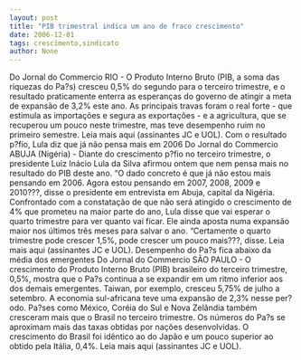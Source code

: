 ```yaml
---
layout: post
title: "PIB trimestral indica um ano de fraco crescimento"
date: 2006-12-01
tags: crescimento,sindicato
author: None
---
```

Do Jornal do Commercio
RIO - O Produto Interno Bruto (PIB, a soma das riquezas do Pa?s) cresceu 0,5% do segundo para o terceiro trimestre, e o resultado praticamente enterra as esperanças do governo de atingir a meta de expansão de 3,2% este ano. As principais travas foram o real forte - que estimula as importações e segura as exportações - e a agricultura, que se recuperou um pouco neste trimestre, mas teve desempenho ruim no primeiro semestre.
Leia mais aqui (assinantes JC e UOL).
Com o resultado p?fio, Lula diz que já não pensa mais em 2006
Do Jornal do Commercio
ABUJA (Nigéria) - Diante do crescimento p?fio no terceiro trimestre, o presidente Luiz Inácio Lula da Silva afirmou ontem que nem pensa mais no resultado do PIB deste ano. “O dado concreto é que já não estou mais pensando em 2006. Agora estou pensando em 2007, 2008, 2009 e 2010???, disse o presidente em entrevista em Abuja, capital da Nigéria. 
Confrontado com a constatação de que não será atingido o crescimento de 4% que prometeu na maior parte do ano, Lula disse que vai esperar o quarto trimestre para ver quanto vai ficar. Ele ainda aposta numa expansão maior nos últimos três meses para salvar o ano. “Certamente o quarto trimestre pode crescer 1,5%, pode crescer um pouco mais???, disse. 
Leia mais aqui (assinantes JC e UOL).
Desempenho do Pa?s fica abaixo da média dos emergentes
Do Jornal do Commercio
SÃO PAULO - O crescimento do Produto Interno Bruto (PIB) brasileiro do terceiro trimestre, 0,5%, mostra que o Pa?s continua a se expandir em um ritmo inferior aos dos demais emergentes. Taiwan, por exemplo, cresceu 5,75% de julho a setembro. A economia sul-africana teve uma expansão de 2,3% nesse per?odo. Pa?ses como México, Coréia do Sul e Nova Zelândia também cresceram mais que o Brasil no terceiro trimestre. 
Os números do Pa?s se aproximam mais das taxas obtidas por nações desenvolvidas. O crescimento do Brasil foi idêntico ao do Japão e um pouco superior ao obtido pela Itália, 0,4%. 
Leia mais aqui (assinantes JC e UOL). 